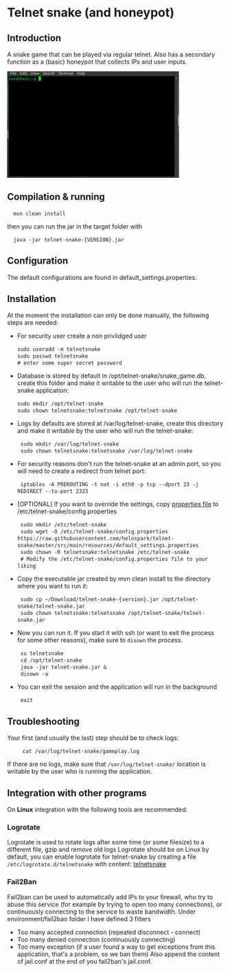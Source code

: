 # Telnet snake (and honeypot)

## Introduction

A snake game that can be played via regular telnet. Also has a secondary function as a (basic) honeypot that collects IPs and user inputs.

![Sample gameplay](https://raw.githubusercontent.com/helospark/telnet-snake/master/documentation/telnet_snake.gif)

## Compilation & running

      mvn clean install

then you can run the jar in the target folder with

      java -jar telnet-snake-{VERSION}.jar

## Configuration

The default configurations are found in default_settings.properties.

## Installation

At the moment the installation can only be done manually, the following steps are needed:
  - For security user create a non privlidged user

        sudo useradd -m telnetsnake
        sudo passwd telnetsnake
        # enter some super secret password

  - Database is stored by default in /opt/telnet-snake/snake_game.db, create this folder and make it writable to the user who will run the telnet-snake application:

        sudo mkdir /opt/telnet-snake
        sudo chown telnetsnake:telnetsnake /opt/telnet-snake

  - Logs by defaults are stored at /var/log/telnet-snake, create this directory and make it writable by the user who will run the telnet-snake:

         sudo mkdir /var/log/telnet-snake
         sudo chown telnetsnake:telnetsnake /var/log/telnet-snake

  - For security reasons don't run the telnet-snake at an admin port, so you will need to create a redirect from telnet port:

         iptables -A PREROUTING -t nat -i eth0 -p tcp --dport 23 -j REDIRECT --to-port 2323

  - [OPTIONAL] If you want to override the settings, copy [properties file](https://github.com/helospark/telnet-snake/blob/master/src/main/resources/default_settings.properties) to /etc/telnet-snake/config.properties

         sudo mkdir /etc/telnet-snake
         sudo wget -O /etc/telnet-snake/config.properties https://raw.githubusercontent.com/helospark/telnet-snake/master/src/main/resources/default_settings.properties
         sudo chown -R telnetsnake:telnetsnake /etc/telnet-snake
         # Modify the /etc/telnet-snake/config.properties file to your liking

  - Copy the executable jar created by mvn clean install to the directory where you want to run it:

         sudo cp ~/Download/telnet-snake-{version}.jar /opt/telnet-snake/telnet-snake.jar
         sudo chown telnetsnake:telnetsnake /opt/telnet-snake/telnet-snake.jar

  - Now you can run it. If you start it with ssh (or want to exit the process for some other reasons), make sure to `disown` the process.

         su telnetsnake
         cd /opt/telnet-snake
         java -jar telnet-snake.jar &
         disown -a

  - You can exit the session and the application will run in the background

         exit

## Troubleshooting

Your first (and usually the last) step should be to check logs:

         cat /var/log/telnet-snake/gameplay.log

If there are no logs, make sure that `/var/log/telnet-snake/` location is writable by the user who is running the application.

## Integration with other programs

On **Linux** integration with the following tools are recommended:

### Logrotate

Logrotate is used to rotate logs after some time (or some filesize) to a different file, gzip and remove old logs
Logrotate should be on Linux by default, you can enable logrotate for telnet-snake by creating a file
`/etc/logrotate.d/telnetsnake`
with content:
[telnetsnake](https://raw.githubusercontent.com/helospark/telnet-snake/master/environment/logrotate/telnetsnake-logrotate.conf)

### Fail2Ban

Fail2ban can be used to automatically add IPs to your firewall, who try to abuse this service
(for example by trying to open too many connections), or continuously connecting to the service to
waste bandwidth.
Under environment/fail2ban folder I have defined 3 filters
 - Too many accepted connection (repeated disconnect - connect)
 - Too many denied connection (continuously connecting)
 - Too many exception (if a user found a way to get exceptions from this application, that's a problem, so we ban them)
Also append the content of jail.conf at the end of you fail2ban's jail.conf.